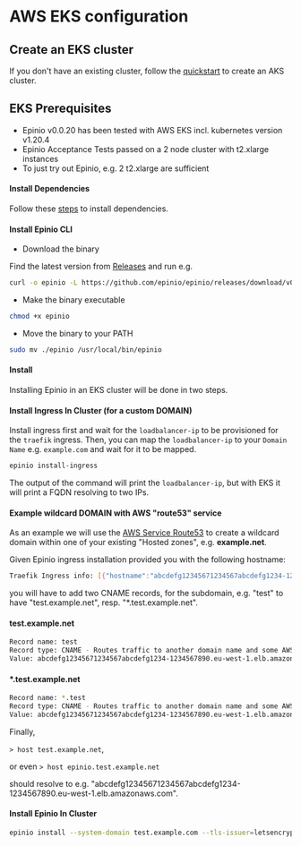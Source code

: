 #  AWS EKS configuration

## Create an EKS cluster

If you don't have an existing cluster, follow the [quickstart](https://docs.aws.amazon.com/eks/latest/userguide/getting-started.html) to create an AKS cluster.

## EKS Prerequisites

* Epinio v0.0.20 has been tested with AWS EKS incl. kubernetes version v1.20.4
* Epinio Acceptance Tests passed on a 2 node cluster with t2.xlarge instances
* To just try out Epinio, e.g. 2 t2.xlarge are sufficient

#### Install Dependencies

Follow these [steps](./install_dependencies.md) to install dependencies.

#### Install Epinio CLI

* Download the binary

Find the latest version from [Releases](https://github.com/epinio/epinio/releases) and run e.g.

```bash
curl -o epinio -L https://github.com/epinio/epinio/releases/download/v0.0.20/epinio-linux-amd64
```

* Make the binary executable

```bash
chmod +x epinio
```

* Move the binary to your PATH

```bash
sudo mv ./epinio /usr/local/bin/epinio
```

#### Install

Installing Epinio in an EKS cluster will be done in two steps.

#### Install Ingress In Cluster (for a custom DOMAIN)

Install ingress first and wait for the `loadbalancer-ip` to be provisioned for the `traefik` ingress. Then, you can map the `loadbalancer-ip` to your `Domain Name` e.g. `example.com` and wait for it to be mapped.

```bash
epinio install-ingress
```

The output of the command will print the `loadbalancer-ip`, but with EKS it will print a FQDN resolving to two IPs.

#### Example wildcard DOMAIN with AWS "route53" service

As an example we will use the [AWS Service Route53](https://console.aws.amazon.com/route53/v2/home#Dashboard) to create a wildcard domain within one of your existing "Hosted zones", e.g. **example.net**.

Given Epinio ingress installation provided you with the following hostname:

```bash
Traefik Ingress info: [{"hostname":"abcdefg12345671234567abcdefg1234-1234567890.eu-west-1.elb.amazonaws.com"}]
```

you will have to add two CNAME records, for the subdomain, e.g. "test" to have "test.example.net", resp. "\*.test.example.net".

#### test.example.net

```bash
Record name: test
Record type: CNAME - Routes traffic to another domain name and some AWS resources
Value: abcdefg12345671234567abcdefg1234-1234567890.eu-west-1.elb.amazonaws.com
```

#### \*.test.example.net

```bash
Record name: *.test
Record type: CNAME - Routes traffic to another domain name and some AWS resources
Value: abcdefg12345671234567abcdefg1234-1234567890.eu-west-1.elb.amazonaws.com
```

Finally,

`> host test.example.net`,

or even `> host epinio.test.example.net`

should resolve to e.g. "abcdefg12345671234567abcdefg1234-1234567890.eu-west-1.elb.amazonaws.com".

#### Install Epinio In Cluster

```bash
epinio install --system-domain test.example.com --tls-issuer=letsencrypt-production --use-internal-registry-node-port=false
```
